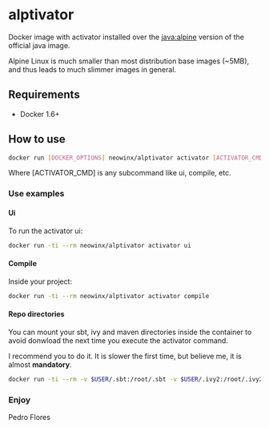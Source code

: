 # alptivator

Docker image with activator installed over the [java:alpine](https://hub.docker.com/_/java/) version of the official java image.

Alpine Linux is much smaller than most distribution base images (~5MB), and thus leads to much slimmer images in general.

## Requirements

- Docker 1.6+

## How to use

```bash
docker run [DOCKER_OPTIONS] neowinx/alptivator activator [ACTIVATOR_CMD]
```

Where [ACTIVATOR_CMD] is any subcommand like ui, compile, etc.

### Use examples

#### Ui

To run the activator ui:

```bash
docker run -ti --rm neowinx/alptivator activator ui
```

#### Compile

Inside your project:

```bash
docker run -ti --rm neowinx/alptivator activator compile
```

#### Repo directories

You can mount your sbt, ivy and maven directories inside the container to avoid donwload the next time you execute the activator command.

I recommend you to do it. It is slower the first time, but believe me, it is almost **mandatory**.

```bash
docker run -ti --rm -v $USER/.sbt:/root/.sbt -v $USER/.ivy2:/root/.ivy2 neowinx/alptivator activator compile
```

### Enjoy

Pedro Flores
